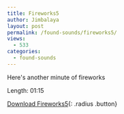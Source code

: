 ```yaml
---
title: Fireworks5
author: Jimbalaya
layout: post
permalink: /found-sounds/fireworks5/
views:
  - 533
categories:
  - found-sounds
---
```


Here's another minute of fireworks

Length: 01:15

<p><audio src='/audio/foundsounds/Fireworks5.aiff' preload='auto' /></p>

[Download Fireworks5][2]{: .radius .button}

 [2]: /audio/foundsounds/Fireworks5.aiff
